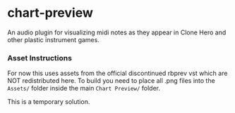 # chart-preview
An audio plugin for visualizing midi notes as they appear in Clone Hero and other plastic instrument games.


### Asset Instructions
For now this uses assets from the official discontinued rbprev vst which are NOT redistributed here. To build you need to place all .png files into the `Assets/` folder inside the main `Chart Preview/` folder.

This is a temporary solution.
